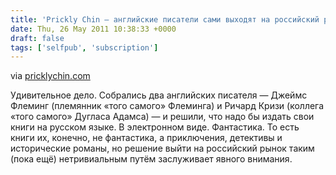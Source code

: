 ```yaml
---
title: 'Prickly Chin — английские писатели сами выходят на российский рынок электронных книг'
date: Thu, 26 May 2011 10:38:33 +0000
draft: false
tags: ['selfpub', 'subscription']
---
```


via [pricklychin.com](http://www.pricklychin.com/about_us.html)

Удивительное дело. Собрались два английских писателя — Джеймс Флеминг (племянник «того самого» Флеминга) и Ричард Кризи (коллега «того самого» Дугласа Адамса) — и решили, что надо бы издать свои книги на русском языке. В электронном виде. Фантастика. То есть книги их, конечно, не фантастика, а приключения, детективы и исторические романы, но решение выйти на российский рынок таким (пока ещё) нетривиальным путём заслуживает явного внимания.